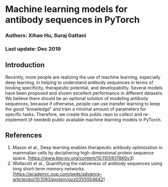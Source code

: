 # Machine learning models for antibody sequences in PyTorch

### Authors: Xihao Hu, Suraj Gattani
### Last update: Dec 2019

## Introduction

Recently, more people are realizing the use of machine learning, especially deep learning, in helping to understand antibody sequences in terms of binding specificity, therapeutic potential, and developability. Several models have been proposed and shown excellent performance in different datasets. We believe there should be an optional solution of modeling antibody sequences, because if otherwise, people can use transfer learning to keep the good "knowledge" and train a minimal amount of parameters for specific tasks. Therefore, we create this public repo to collect and re-implement (if needed) public available machine learning models in PyTorch.

## References

1. Mason et al., Deep learning enables therapeutic antibody optimization in mammalian cells by deciphering high-dimensional protein sequence space. [https://www.biorxiv.org/content/10.1101/617860v3]
2. Wollacott et al., Quantifying the nativeness of antibody sequences using long short-term memory networks. [https://academic.oup.com/peds/advance-article/doi/10.1093/protein/gzz031/5554642]
